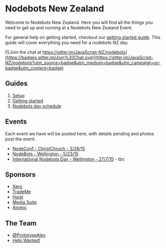 Nodebots New Zealand
=======

Welcome to Nodebots New Zealand. Here you will find all the things you need to get up and running at a Nodebots New Zealand Event.

For general help on getting started, checkout our [getting started guide](). This guide will cover everything you need for a nodebots NZ day.

[![Join the chat at https://gitter.im/JavaScript-NZ/nodebots](https://badges.gitter.im/Join%20Chat.svg)](https://gitter.im/JavaScript-NZ/nodebots?utm_source=badge&utm_medium=badge&utm_campaign=pr-badge&utm_content=badge)


## Guides
1. [Setup](https://github.com/JavaScript-NZ/nodebots/blob/master/guides/setup.md)
2. [Getting started](https://github.com/JavaScript-NZ/nodebots/blob/master/guides/getting-started.md#getting-started)
3. [Nodebots day schedule](https://github.com/JavaScript-NZ/nodebots/blob/master/guides/nodebots-day-schedule.md)


## Events
Each event we have will be posted here, with details pending and photos post the event.
* [NodeConf - ChristChruch - 3/28/15](https://github.com/JavaScript-NZ/nodebots/blob/master/events/nodeconf-chch-2015.md)
* [NodeBots - Wellington - 5/23/15](https://github.com/JavaScript-NZ/nodebots/blob/master/events/nodebots-wlg-2015.md)
* [International Nodebots Day - Wellington - 27/7/15]() - tbc

## Sponsors
* [Xero](www.xero.co.nz)
* [TradeMe](www.trademe.co.nz)
* [Hoist](www.hoistapps.com)
* [Media Suite](www.mediasuite.co.nz)
* [Atomic](www.atomic.io)

## The Team

- [@PrototypeAlex]()
- [Help Wanted!](mailto:darth.gibson@gmail.com)
